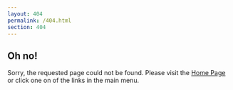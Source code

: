 ```yaml
---
layout: 404
permalink: /404.html
section: 404
---
```


## Oh no!

Sorry, the requested page could not be found. Please visit the [Home Page](/) or click one on of the links in the main menu.
